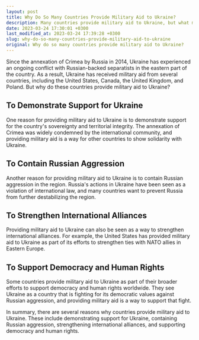 ```yaml
---
layout: post
title: Why Do So Many Countries Provide Military Aid to Ukraine?
description: Many countries provide military aid to Ukraine, but what motivates them? Find out in this article.
date: 2023-03-24 17:30:01 +0300
last_modified_at: 2023-03-24 17:39:28 +0300
slug: why-do-so-many-countries-provide-military-aid-to-ukraine
original: Why do so many countries provide military aid to Ukraine?
---
```

Since the annexation of Crimea by Russia in 2014, Ukraine has experienced an ongoing conflict with Russian-backed separatists in the eastern part of the country. As a result, Ukraine has received military aid from several countries, including the United States, Canada, the United Kingdom, and Poland. But why do these countries provide military aid to Ukraine?

## To Demonstrate Support for Ukraine

One reason for providing military aid to Ukraine is to demonstrate support for the country's sovereignty and territorial integrity. The annexation of Crimea was widely condemned by the international community, and providing military aid is a way for other countries to show solidarity with Ukraine.

## To Contain Russian Aggression

Another reason for providing military aid to Ukraine is to contain Russian aggression in the region. Russia's actions in Ukraine have been seen as a violation of international law, and many countries want to prevent Russia from further destabilizing the region.

## To Strengthen International Alliances

Providing military aid to Ukraine can also be seen as a way to strengthen international alliances. For example, the United States has provided military aid to Ukraine as part of its efforts to strengthen ties with NATO allies in Eastern Europe.

## To Support Democracy and Human Rights

Some countries provide military aid to Ukraine as part of their broader efforts to support democracy and human rights worldwide. They see Ukraine as a country that is fighting for its democratic values against Russian aggression, and providing military aid is a way to support that fight.

In summary, there are several reasons why countries provide military aid to Ukraine. These include demonstrating support for Ukraine, containing Russian aggression, strengthening international alliances, and supporting democracy and human rights.